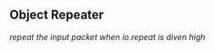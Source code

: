 Object Repeater
-----------------------------
*repeat the input packet when io.repeat is diven high*